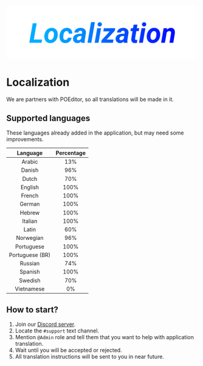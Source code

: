 <div align="center"><img src="gitassets/localization.png"></div>

# Localization
We are partners with POEditor, so all translations will be made in it.

## Supported languages
These languages already added in the application, but may need some improvements.

| Language | Percentage |
| :---: | :---: |
| Arabic | 13% |
| Danish | 96% |
| Dutch | 70% |
| English  | 100% |
| French | 100% |
| German | 100% |
| Hebrew | 100% |
| Italian | 100% |
| Latin | 60% |
| Norwegian | 96% |
| Portuguese | 100% |
| Portuguese (BR) | 100% |
| Russian | 74% |
| Spanish | 100% |
| Swedish | 70% |
| Vietnamese | 0% |

## How to start?

1. Join our [Discord server](https://discord.gg/WvfVZ8T).
2. Locate the `#support` text channel.
3. Mention `@Admin` role and tell them that you want to help with application translation.
4. Wait until you will be accepted or rejected.
5. All translation instructions will be sent to you in near future.
